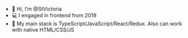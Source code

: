 - 👋 Hi, I’m @StVictoria
- 💻 I engaged in frontend from 2019
- 🧩 My main stack is TypeScript/JavaScript/React/Redux. Also can work with native HTML/CSS/JS
